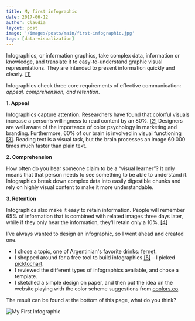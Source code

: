 ```yaml
---
title: My first infographic
date: 2017-06-12
author: Claudia
layout: post
image: '/images/posts/main/first-infographic.jpg'
tags: [data-visualization]
---
```


Infographics, or information graphics, take complex data, information or knowledge, and translate it to easy-to-understand graphic visual representations.  They are intended to present information quickly and clearly. <a href="https://en.wikipedia.org/wiki/Infographic#cite_note-Ref2-2" target="_blank" rel="noopener">[1]</a>

Infographics check three core requirements of effective communication: _appeal, comprehension, and retention_.

**1. Appeal**
  
Infographics capture attention.  Researchers have found that colorful visuals increase a person&#8217;s willingness to read content by an 80%. <a href="https://blog.snappa.com/types-of-infographics/" target="_blank" rel="noopener">[2]</a> Designers are well aware of the importance of color psychology in marketing and branding. Furthermore, 60% of our brain is involved in visual functioning <a href="https://www.safaribooksonline.com/library/view/the-language-of/9781492017257/ch41s02.html" target="_blank" rel="noopener">[3]</a>.  Reading text is a visual task, but the brain processes an image 60.000 times much faster than plain text.

**2. Comprehension**
  
How often do you hear someone claim to be a &#8220;visual learner&#8221;? It only means that that person needs to see something to be able to understand it.  Infographics break down complex data into easily digestible chunks and rely on highly visual content to make it more understandable.

**3. Retention**
  
Infographics also make it easy to retain information.  People will remember 65% of information that is combined with related images three days later, while if they only hear the information, they&#8217;ll retain only a 10%. <a href="http://www.lifelearn.com/2015/05/12/why-infographics-work/" target="_blank" rel="noopener">[4]</a>

I&#8217;ve always wanted to design an infographic, so I went ahead and created one.

* I chose a topic, one of Argentinian's favorite drinks:  [fernet](https://en.wikipedia.org/wiki/Fernet).
* I shopped around for a free tool to build infographics <a href="http://www.creativebloq.com/infographic/tools-2131971" target="_blank" rel="noopener">[5]</a> &#8211; I picked <a href="https://piktochart.com/" target="_blank" rel="noopener">picktochart</a>. 
* I reviewed the different types of infographics available, and chose a template.
* I sketched a simple design on paper, and then put the idea on the website playing with the color scheme suggestions from <a href="https://coolors.co" target="_blank" rel="noopener">coolors.co</a>.

The result can be found at the bottom of this page, what do you think?

![My First Infographic](/images/posts/assets/first-infographic.jpg)
